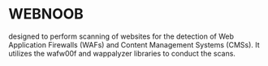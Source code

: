 # WEBNOOB
designed to perform scanning of websites for the detection of Web Application Firewalls (WAFs) and Content Management Systems (CMSs). It utilizes the wafw00f and wappalyzer libraries to conduct the scans.
